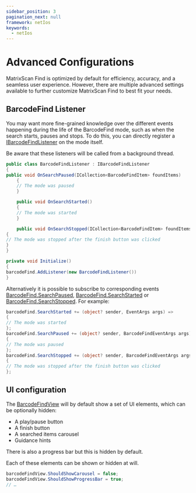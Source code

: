 ```yaml
---
sidebar_position: 3
pagination_next: null
framework: netIos
keywords:
  - netIos
---
```


# Advanced Configurations

MatrixScan Find is optimized by default for efficiency, accuracy, and a seamless user experience. However, there are multiple advanced settings available to further customize MatrixScan Find to best fit your needs.

## BarcodeFind Listener

You may want more fine-grained knowledge over the different events happening during the life of the BarcodeFind mode, such as when the search starts, pauses and stops. To do this, you can directly register a [IBarcodeFindListener](https://docs.scandit.com/data-capture-sdk/dotnet.ios/barcode-capture/api/barcode-find-listener.html#interface-scandit.datacapture.barcode.find.IBarcodeFindListener) on the mode itself.

Be aware that these listeners will be called from a background thread.

```csharp
public class BarcodeFindListener : IBarcodeFindListener
{
public void OnSearchPaused(ICollection<BarcodeFindItem> foundItems)
    {
    // The mode was paused
    }

    public void OnSearchStarted()
    {
    // The mode was started
    }

    public void OnSearchStopped(ICollection<BarcodeFindItem> foundItems)
{
// The mode was stopped after the finish button was clicked
}
}

private void Initialize()
{
barcodeFind.AddListener(new BarcodeFindListener())
}
```

Alternatively it is possible to subscribe to corresponding events [BarcodeFind.SearchPaused](https://docs.scandit.com/data-capture-sdk/dotnet.ios/barcode-capture/api/barcode-find.html#property-scandit.datacapture.barcode.find.BarcodeFind.SearchPaused), [BarcodeFind.SearchStarted](https://docs.scandit.com/data-capture-sdk/dotnet.ios/barcode-capture/api/barcode-find.html#property-scandit.datacapture.barcode.find.BarcodeFind.SearchStarted) or [BarcodeFind.SearchStopped](https://docs.scandit.com/data-capture-sdk/dotnet.ios/barcode-capture/api/barcode-find.html#property-scandit.datacapture.barcode.find.BarcodeFind.SearchStopped). For example:

```csharp
barcodeFind.SearchStarted += (object? sender, EventArgs args) =>
{
// The mode was started
};
barcodeFind.SearchPaused += (object? sender, BarcodeFindEventArgs args) =>
{
// The mode was paused
};
barcodeFind.SearchStopped += (object? sender, BarcodeFindEventArgs args) =>
{
// The mode was stopped after the finish button was clicked
};
```

## UI configuration

The [BarcodeFindView](https://docs.scandit.com/data-capture-sdk/dotnet.ios/barcode-capture/api/ui/barcode-find-view.html#class-scandit.datacapture.barcode.find.ui.BarcodeFindView) will by default show a set of UI elements, which can be optionally hidden:

- A play/pause button
- A finish button
- A searched items carousel
- Guidance hints

There is also a progress bar but this is hidden by default.

Each of these elements can be shown or hidden at will.

```csharp
barcodeFindView.ShouldShowCarousel = false;
barcodeFindView.ShouldShowProgressBar = true;
// …
```
